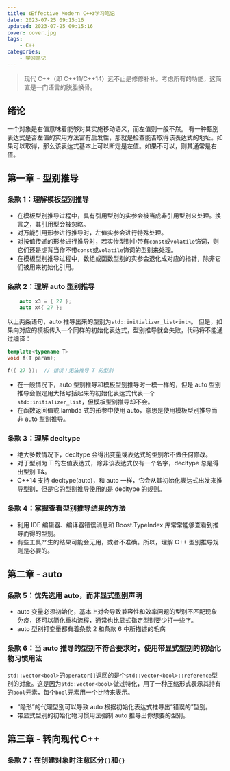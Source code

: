 ```yaml
---
title: 《Effective Modern C++》学习笔记
date: 2023-07-25 09:15:16
updated: 2023-07-25 09:15:16
cover: cover.jpg
tags:
    - C++
categories:
    - 学习笔记
---
```


> 现代 C++（即 C++11/C++14）远不止是修修补补。考虑所有的功能，这简直是一门语言的脱胎换骨。

## 绪论

一个对象是右值意味着能够对其实施移动语义，而左值则一般不然。
有一种甄别表达式是否左值的实用方法富有启发性，那就是检查能否取得该表达式的地址。如果可以取得，那么该表达式基本上可以断定是左值。如果不可以，则其通常是右值。

## 第一章 - 型别推导

### 条款 1：理解模板型别推导

- 在模板型别推导过程中，具有引用型别的实参会被当成非引用型别来处理。换言之，其引用型会被忽略。
- 对万能引用形参进行推导时，左值实参会进行特殊处理。
- 对按值传递的形参进行推导时，若实惨型别中带有`const`或`volatile`饰词，则它们还是虎背当作不带`const`或`volatile`饰词的型别来处理。
- 在模板型别推导过程中，数组或函数型别的实参会退化成对应的指针，除非它们被用来初始化引用。

### 条款 2：理解 auto 型别推导

```C++
    auto x3 = { 27 };
    auto x4{ 27 };
```
以上两条语句，auto 推导出来的型别为`std::initializer_list<int>`。
但是，如果向对应的模板传入一个同样的初始化表达式，型别推导就会失败，代码将不能通过编译：
```C++
template<typename T>
void f(T param);

f({ 27 });  // 错误！无法推导 T 的型别
```

- 在一般情况下，auto 型别推导和模板型别推导时一模一样的，但是 auto 型别推导会假定用大括号括起来的初始化表达式代表一个`std::initializer_list`，但模板型别推导却不会。
- 在函数返回值或 lambda 式的形参中使用 auto，意思是使用模板型别推导而非 auto 型别推导。

### 条款 3：理解 decltype

- 绝大多数情况下，decltype 会得出变量或表达式的型别尔不做任何修改。
- 对于型别为 T 的左值表达式，除非该表达式仅有一个名字，decltype 总是得出型别 T&。
- C++14 支持 decltype(auto)，和 auto 一样，它会从其初始化表达式出发来推导型别，但是它的型别推导使用的是 decltype 的规则。

### 条款 4：掌握查看型别推导结果的方法

- 利用 IDE 编辑器、编译器错误消息和 Boost.TypeIndex 库常常能够查看到推导而得的型别。
- 有些工具产生的结果可能会无用，或者不准确。所以，理解 C++ 型别推导规则是必要的。

## 第二章 - auto

### 条款 5：优先选用 auto，而非显式型别声明

- auto 变量必须初始化，基本上对会导致兼容性和效率问题的型别不匹配现象免疫，还可以简化重构流程，通常也比显式指定型别要少打一些字。
- auto 型别打变量都有着条款 2 和条款 6 中所描述的毛病

### 条款 6：当 auto 推导的型别不符合要求时，使用带显式型别的初始化物习惯用法

`std::vector<bool>`的`operator[]`返回的是个`std::vector<bool>::reference`型别的对象。这是因为`std::vector<bool>`做过特化，用了一种压缩形式表示其持有的`bool`元素，每个`bool`元素用一个比特来表示。

- “隐形”的代理型别可以导致 auto 根据初始化表达式推导出“错误的”型别。
- 带显式型别的初始化物习惯用法强制 auto 推导出你想要的型别。

## 第三章 - 转向现代 C++

### 条款 7：在创建对象时注意区分`()`和`{}`


